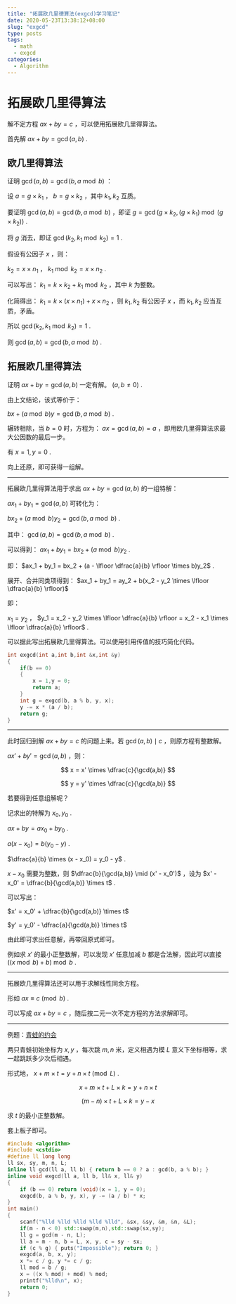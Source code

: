 ```yaml
---
title: "拓展欧几里德算法(exgcd)学习笔记"
date: 2020-05-23T13:38:12+08:00
slug: "exgcd"
type: posts
tags:
  - math
  - exgcd
categories:
  - Algorithm
---
```


# 拓展欧几里得算法

解不定方程 $ax + by = c$ ，可以使用拓展欧几里得算法。

首先解 $ax + by = \gcd (a,b)$ .

## 欧几里得算法

证明 $\gcd(a,b) = \gcd(b,a \bmod b)$ ：

设 $a = g \times k_1$ ， $b = g \times k_2$ ，其中 $k_1,k_2$ 互质。

要证明 $\gcd(a,b) = \gcd(b,a\bmod b)$ ，即证 $g = \gcd(g \times k_2, (g \times k_1 )\bmod (g \times k_2))$ .

将 $g$ 消去，即证 $\gcd(k_2,k_1 \bmod k_2) = 1$ .

假设有公因子 $x$ ，则：

$k_2 = x \times n_1$ ， $k_1 \bmod k_2 = x \times n_2$ .

可以写出： $k_1 = k \times k_2 + k_1 \bmod k_2$ ，其中 $k$ 为整数。

化简得出： $k_1 = k \times (x \times n_1) + x \times n_2$ ，则 $k_1,k_2$ 有公因子 $x$ ，而 $k_1,k_2$ 应当互质，矛盾。

所以 $\gcd(k_2,k_1 \bmod k_2) = 1$ .

则 $\gcd(a,b) = \gcd(b,a\bmod b)$ .

## 拓展欧几里得算法

证明 $ax + by = \gcd(a,b)$ 一定有解。 $(a,b \neq 0)$ .

由上文结论，该式等价于：

$bx + (a \bmod b)y = \gcd(b,a \bmod b)$ .

辗转相除，当 $b = 0$ 时，方程为： $ax = \gcd(a,b) = a$ ，即用欧几里得算法求最大公因数的最后一步。

有 $x = 1,y = 0$ .

向上还原，即可获得一组解。

---

拓展欧几里得算法用于求出 $ax + by = \gcd(a,b)$ 的一组特解：

$ax_1 + by_1 = \gcd(a,b)$ 可转化为：

$bx_2 + (a \bmod b)y_2 = \gcd(b,a \bmod b)$ .

其中： $\gcd(a,b) = \gcd(b,a \bmod b)$ .

可以得到： $ax_1 + by_1 = bx_2 + (a \bmod b)y_2$ .

即： $ax_1 + by_1 = bx_2 + (a - \lfloor \dfrac{a}{b} \rfloor \times b)y_2$ .

展开、合并同类项得到： $ax_1 + by_1 = ay_2 + b(x_2 - y_2 \times \lfloor \dfrac{a}{b} \rfloor)$

即：

$x_1 = y_2$ ， $y_1 = x_2 - y_2 \times \lfloor \dfrac{a}{b} \rfloor = x_2 - x_1 \times \lfloor \dfrac{a}{b} \rfloor$ .

可以据此写出拓展欧几里得算法。可以使用引用传值的技巧简化代码。

```cpp
int exgcd(int a,int b,int &x,int &y)
{
    if(b == 0) 
    {
        x = 1,y = 0;
        return a;
    }
    int g = exgcd(b, a % b, y, x);
    y -= x * (a / b);
    return g;
}
```

---

此时回归到解 $ax + by = c$ 的问题上来。若 $\gcd(a,b) \mid c$ ，则原方程有整数解。

$ax' + by' = \gcd(a,b)$ ，则：

$$
x = x' \times \dfrac{c}{\gcd(a,b)}
$$

$$
y = y' \times \dfrac{c}{\gcd(a,b)}
$$

若要得到任意组解呢？

记求出的特解为 $x_0,y_0$ .

$ax + by = ax_0 + by_0$ .

$a(x - x_0) = b(y_0-y)$ .

$\dfrac{a}{b} \times (x - x_0) = y_0 - y$ .

$x - x_0$ 需要为整数，则 $\dfrac{b}{\gcd(a,b)} \mid (x' - x_0')$ ，设为 $x' - x_0' = \dfrac{b}{\gcd(a,b)} \times t$ .

可以写出：

$x' = x_0' + \dfrac{b}{\gcd(a,b)} \times t$

$y' = y_0' - \dfrac{a}{\gcd(a,b)} \times t$

由此即可求出任意解，再带回原式即可。

例如求 $x'$ 的最小正整数解，可以发现 $x'$ 任意加减 $b$ 都是合法解，因此可以直接 $((x \bmod b) + b) \bmod b$ .

---

拓展欧几里得算法还可以用于求解线性同余方程。

形如 $ax \equiv c \pmod{b}$ .

可以写成 $ax + by = c$ ，随后按二元一次不定方程的方法求解即可。

---

例题：[青蛙的约会](https://b3logfile.com/siyuan/1609132319768/https://www.luogu.com.cn/problem/P1516)

两只青蛙初始坐标为 $x,y$ ，每次跳 $m,n$ 米，定义相遇为模 $L$ 意义下坐标相等，求一起跳跃多少次后相遇。

形式地， $x + m \times t = y + n \times t \pmod L$ .

$$
x + m \times t + L \times k = y + n \times t
$$

$$
(m-n) \times t + L \times k = y - x
$$

求 $t$ 的最小正整数解。

套上板子即可。

```cpp
#include <algorithm>
#include <cstdio>
#define ll long long
ll sx, sy, m, n, L;
inline ll gcd(ll a, ll b) { return b == 0 ? a : gcd(b, a % b); }
inline void exgcd(ll a, ll b, ll& x, ll& y)
{
    if (b == 0) return (void)(x = 1, y = 0);
    exgcd(b, a % b, y, x), y -= (a / b) * x;
}
int main()
{
    scanf("%lld %lld %lld %lld %lld", &sx, &sy, &m, &n, &L);
    if(m - n < 0) std::swap(m,n),std::swap(sx,sy);
    ll g = gcd(m - n, L);
    ll a = m - n, b = L, x, y, c = sy - sx;
    if (c % g) { puts("Impossible"); return 0; }
    exgcd(a, b, x, y);
    x *= c / g, y *= c / g;
    ll mod = b / g;
    x = ((x % mod) + mod) % mod;
    printf("%lld\n", x);
    return 0;
}
```